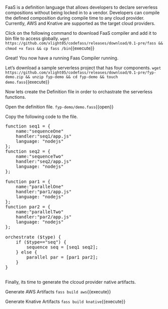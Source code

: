 FaaS is a definition language that allows developers to declare serverless compositions without being locked in to a vendor. Developers can compile the defined composition during compile time to any cloud provider. Currently, AWS and Knative are supported as the target cloud providers.

Click on the following command to download FaaS compiler and add it to bin file to access globally.
`wget https://github.com/xlight05/codefass/releases/download/0.1-pre/fass && chmod +x fass && cp fass /bin`{{execute}}


Great! You now have a running Faas Compiler running. 

Let’s download a sample serverless project that has four components.
`wget https://github.com/xlight05/codefass/releases/download/0.1-pre/fyp-demo.zip && unzip fyp-demo && cd fyp-demo && touch demo.fass`{{execute}}

Now lets create the Definition file in order to orchastrate the serverless functions.

Open the definition file.
`fyp-demo/demo.fass`{{open}}


Copy the following code to the file.
<pre class="file" data-filename="fyp-demo/demo.fass" data-target="prepend">
function seq1 = {
    name:"sequenceOne"
    handler:"seq1/app.js"
    language: "nodejs"
};
function seq2 = {
    name:"sequenceTwo"
    handler:"seq2/app.js"
    language: "nodejs"
};

function par1 = {
    name:"parallelOne"
    handler:"par1/app.js"
    language: "nodejs"
};
function par2 = {
    name:"parallelTwo"
    handler:"par2/app.js"
    language: "nodejs"
};

orchestrate ($type) {
    if ($type=="seq") {
        sequence seq = [seq1 seq2];
    } else {
        parallel par = [par1 par2];
    }
}

</pre>

Finally, its time to generate the clcoud provider native artifacts.

Generate AWS Artifacts
`fass build aws`{{execute}}

Generate Knative Artifacts
`fass build knative`{{execute}}
